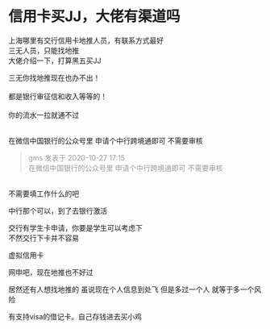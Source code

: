 # 信用卡买JJ，大佬有渠道吗


上海哪里有交行信用卡地推人员，有联系方式最好<br />
三无人员，只能找地推<br />
大佬介绍一下，打算黑五买JJ<br />


三无你找地推现在也办不出！<br />
<br />
都是银行审征信和收入等等的！<br />
<br />
你的流水一拉就通不过<br />
<br />
<img src="static/image/smiley/default/lol.gif" smilieid="12" border="0" alt="" /><img src="static/image/smiley/default/lol.gif" smilieid="12" border="0" alt="" /><img src="static/image/smiley/default/lol.gif" smilieid="12" border="0" alt="" />

在微信中国银行的公众号里 申请个中行跨境通即可 不需要审核

<div class="quote"><blockquote><font color="#999999">gms 发表于 2020-10-27 17:15</font><br />
<font color="#999999">在微信中国银行的公众号里 申请个中行跨境通即可 不需要审核</font></blockquote></div><br />
不需要填工作什么的吧

中行那个可以，到了去银行激活

交行有学生卡申请，你要是学生可以考虑下<br />
不然交行下卡并不容易

虚拟信用卡

网申吧，现在地推也不好过

居然还有人想找地推的 虽说现在个人信息到处飞 但是多过一个人 就等于多一个风险

有支持visa的借记卡。自己存钱进去买小鸡
